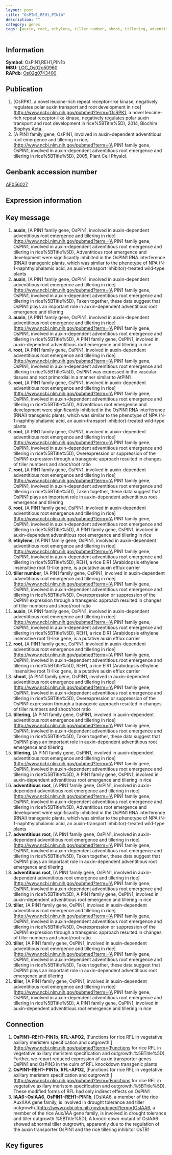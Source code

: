 ```yaml
---
layout: post
title: "OsPIN1,REH1,PIN1b"
description: ""
category: genes
tags: [auxin, root, ethylene, tiller number, shoot, tillering, adventitious root, tiller, Gene]
---
```


## Information
__Symbol__: OsPIN1,REH1,PIN1b  
__MSU__: [LOC_Os02g50960](http://rice.plantbiology.msu.edu/cgi-bin/ORF_infopage.cgi?orf=LOC_Os02g50960)  
__RAPdb__: [Os02g0743400](http://rapdb.dna.affrc.go.jp/viewer/gbrowse_details/irgsp1?name=Os02g0743400)  

## Publication
1. [OsRPK1, a novel leucine-rich repeat receptor-like kinase, negatively regulates polar auxin transport and root development in rice](http://www.ncbi.nlm.nih.gov/pubmed?term=(OsRPK1, a novel leucine-rich repeat receptor-like kinase, negatively regulates polar auxin transport and root development in rice%5BTitle%5D), 2014, Biochim Biophys Acta.
2. [A PIN1 family gene, OsPIN1, involved in auxin-dependent adventitious root emergence and tillering in rice](http://www.ncbi.nlm.nih.gov/pubmed?term=(A PIN1 family gene, OsPIN1, involved in auxin-dependent adventitious root emergence and tillering in rice%5BTitle%5D), 2005, Plant Cell Physiol.

## Genbank accession number
[AF056027](http://www.ncbi.nlm.nih.gov/nuccore/AF056027)

## Expression information

## Key message
1. __auxin__, [A PIN1 family gene, OsPIN1, involved in auxin-dependent adventitious root emergence and tillering in rice](http://www.ncbi.nlm.nih.gov/pubmed?term=(A PIN1 family gene, OsPIN1, involved in auxin-dependent adventitious root emergence and tillering in rice%5BTitle%5D),  Adventitious root emergence and development were significantly inhibited in the OsPIN1 RNA interference (RNAi) transgenic plants, which was similar to the phenotype of NPA (N-1-naphthylphalamic acid, an auxin-transport inhibitor)-treated wild-type plants
2. __auxin__, [A PIN1 family gene, OsPIN1, involved in auxin-dependent adventitious root emergence and tillering in rice](http://www.ncbi.nlm.nih.gov/pubmed?term=(A PIN1 family gene, OsPIN1, involved in auxin-dependent adventitious root emergence and tillering in rice%5BTitle%5D),  Taken together, these data suggest that OsPIN1 plays an important role in auxin-dependent adventitious root emergence and tillering
3. __auxin__, [A PIN1 family gene, OsPIN1, involved in auxin-dependent adventitious root emergence and tillering in rice](http://www.ncbi.nlm.nih.gov/pubmed?term=(A PIN1 family gene, OsPIN1, involved in auxin-dependent adventitious root emergence and tillering in rice%5BTitle%5D), A PIN1 family gene, OsPIN1, involved in auxin-dependent adventitious root emergence and tillering in rice
4. __root__, [A PIN1 family gene, OsPIN1, involved in auxin-dependent adventitious root emergence and tillering in rice](http://www.ncbi.nlm.nih.gov/pubmed?term=(A PIN1 family gene, OsPIN1, involved in auxin-dependent adventitious root emergence and tillering in rice%5BTitle%5D),  OsPIN1 was expressed in the vascular tissues and root primordial in a manner similar to AtPIN1
5. __root__, [A PIN1 family gene, OsPIN1, involved in auxin-dependent adventitious root emergence and tillering in rice](http://www.ncbi.nlm.nih.gov/pubmed?term=(A PIN1 family gene, OsPIN1, involved in auxin-dependent adventitious root emergence and tillering in rice%5BTitle%5D),  Adventitious root emergence and development were significantly inhibited in the OsPIN1 RNA interference (RNAi) transgenic plants, which was similar to the phenotype of NPA (N-1-naphthylphalamic acid, an auxin-transport inhibitor)-treated wild-type plants
6. __root__, [A PIN1 family gene, OsPIN1, involved in auxin-dependent adventitious root emergence and tillering in rice](http://www.ncbi.nlm.nih.gov/pubmed?term=(A PIN1 family gene, OsPIN1, involved in auxin-dependent adventitious root emergence and tillering in rice%5BTitle%5D),  Overexpression or suppression of the OsPIN1 expression through a transgenic approach resulted in changes of tiller numbers and shoot/root ratio
7. __root__, [A PIN1 family gene, OsPIN1, involved in auxin-dependent adventitious root emergence and tillering in rice](http://www.ncbi.nlm.nih.gov/pubmed?term=(A PIN1 family gene, OsPIN1, involved in auxin-dependent adventitious root emergence and tillering in rice%5BTitle%5D),  Taken together, these data suggest that OsPIN1 plays an important role in auxin-dependent adventitious root emergence and tillering
8. __root__, [A PIN1 family gene, OsPIN1, involved in auxin-dependent adventitious root emergence and tillering in rice](http://www.ncbi.nlm.nih.gov/pubmed?term=(A PIN1 family gene, OsPIN1, involved in auxin-dependent adventitious root emergence and tillering in rice%5BTitle%5D), A PIN1 family gene, OsPIN1, involved in auxin-dependent adventitious root emergence and tillering in rice
9. __ethylene__, [A PIN1 family gene, OsPIN1, involved in auxin-dependent adventitious root emergence and tillering in rice](http://www.ncbi.nlm.nih.gov/pubmed?term=(A PIN1 family gene, OsPIN1, involved in auxin-dependent adventitious root emergence and tillering in rice%5BTitle%5D),  REH1, a rice EIR1 (Arabidopsis ethylene insensitive root 1)-like gene, is a putative auxin efflux carrier
10. __tiller number__, [A PIN1 family gene, OsPIN1, involved in auxin-dependent adventitious root emergence and tillering in rice](http://www.ncbi.nlm.nih.gov/pubmed?term=(A PIN1 family gene, OsPIN1, involved in auxin-dependent adventitious root emergence and tillering in rice%5BTitle%5D),  Overexpression or suppression of the OsPIN1 expression through a transgenic approach resulted in changes of tiller numbers and shoot/root ratio
11. __auxin__, [A PIN1 family gene, OsPIN1, involved in auxin-dependent adventitious root emergence and tillering in rice](http://www.ncbi.nlm.nih.gov/pubmed?term=(A PIN1 family gene, OsPIN1, involved in auxin-dependent adventitious root emergence and tillering in rice%5BTitle%5D),  REH1, a rice EIR1 (Arabidopsis ethylene insensitive root 1)-like gene, is a putative auxin efflux carrier
12. __root__, [A PIN1 family gene, OsPIN1, involved in auxin-dependent adventitious root emergence and tillering in rice](http://www.ncbi.nlm.nih.gov/pubmed?term=(A PIN1 family gene, OsPIN1, involved in auxin-dependent adventitious root emergence and tillering in rice%5BTitle%5D),  REH1, a rice EIR1 (Arabidopsis ethylene insensitive root 1)-like gene, is a putative auxin efflux carrier
13. __shoot__, [A PIN1 family gene, OsPIN1, involved in auxin-dependent adventitious root emergence and tillering in rice](http://www.ncbi.nlm.nih.gov/pubmed?term=(A PIN1 family gene, OsPIN1, involved in auxin-dependent adventitious root emergence and tillering in rice%5BTitle%5D),  Overexpression or suppression of the OsPIN1 expression through a transgenic approach resulted in changes of tiller numbers and shoot/root ratio
14. __tillering__, [A PIN1 family gene, OsPIN1, involved in auxin-dependent adventitious root emergence and tillering in rice](http://www.ncbi.nlm.nih.gov/pubmed?term=(A PIN1 family gene, OsPIN1, involved in auxin-dependent adventitious root emergence and tillering in rice%5BTitle%5D),  Taken together, these data suggest that OsPIN1 plays an important role in auxin-dependent adventitious root emergence and tillering
15. __tillering__, [A PIN1 family gene, OsPIN1, involved in auxin-dependent adventitious root emergence and tillering in rice](http://www.ncbi.nlm.nih.gov/pubmed?term=(A PIN1 family gene, OsPIN1, involved in auxin-dependent adventitious root emergence and tillering in rice%5BTitle%5D), A PIN1 family gene, OsPIN1, involved in auxin-dependent adventitious root emergence and tillering in rice
16. __adventitious root__, [A PIN1 family gene, OsPIN1, involved in auxin-dependent adventitious root emergence and tillering in rice](http://www.ncbi.nlm.nih.gov/pubmed?term=(A PIN1 family gene, OsPIN1, involved in auxin-dependent adventitious root emergence and tillering in rice%5BTitle%5D),  Adventitious root emergence and development were significantly inhibited in the OsPIN1 RNA interference (RNAi) transgenic plants, which was similar to the phenotype of NPA (N-1-naphthylphalamic acid, an auxin-transport inhibitor)-treated wild-type plants
17. __adventitious root__, [A PIN1 family gene, OsPIN1, involved in auxin-dependent adventitious root emergence and tillering in rice](http://www.ncbi.nlm.nih.gov/pubmed?term=(A PIN1 family gene, OsPIN1, involved in auxin-dependent adventitious root emergence and tillering in rice%5BTitle%5D),  Taken together, these data suggest that OsPIN1 plays an important role in auxin-dependent adventitious root emergence and tillering
18. __adventitious root__, [A PIN1 family gene, OsPIN1, involved in auxin-dependent adventitious root emergence and tillering in rice](http://www.ncbi.nlm.nih.gov/pubmed?term=(A PIN1 family gene, OsPIN1, involved in auxin-dependent adventitious root emergence and tillering in rice%5BTitle%5D), A PIN1 family gene, OsPIN1, involved in auxin-dependent adventitious root emergence and tillering in rice
19. __tiller__, [A PIN1 family gene, OsPIN1, involved in auxin-dependent adventitious root emergence and tillering in rice](http://www.ncbi.nlm.nih.gov/pubmed?term=(A PIN1 family gene, OsPIN1, involved in auxin-dependent adventitious root emergence and tillering in rice%5BTitle%5D),  Overexpression or suppression of the OsPIN1 expression through a transgenic approach resulted in changes of tiller numbers and shoot/root ratio
20. __tiller__, [A PIN1 family gene, OsPIN1, involved in auxin-dependent adventitious root emergence and tillering in rice](http://www.ncbi.nlm.nih.gov/pubmed?term=(A PIN1 family gene, OsPIN1, involved in auxin-dependent adventitious root emergence and tillering in rice%5BTitle%5D),  Taken together, these data suggest that OsPIN1 plays an important role in auxin-dependent adventitious root emergence and tillering
21. __tiller__, [A PIN1 family gene, OsPIN1, involved in auxin-dependent adventitious root emergence and tillering in rice](http://www.ncbi.nlm.nih.gov/pubmed?term=(A PIN1 family gene, OsPIN1, involved in auxin-dependent adventitious root emergence and tillering in rice%5BTitle%5D), A PIN1 family gene, OsPIN1, involved in auxin-dependent adventitious root emergence and tillering in rice

## Connection
1. __OsPIN1~REH1~PIN1b__, __RFL~APO2__, [Functions for rice RFL in vegetative axillary meristem specification and outgrowth.](http://www.ncbi.nlm.nih.gov/pubmed?term=(Functions for rice RFL in vegetative axillary meristem specification and outgrowth.%5BTitle%5D),  Further, we report reduced expression of auxin transporter genes OsPIN1 and OsPIN3 in the culm of RFL knockdown transgenic plants
2. __OsPIN1~REH1~PIN1b__, __RFL~APO2__, [Functions for rice RFL in vegetative axillary meristem specification and outgrowth.](http://www.ncbi.nlm.nih.gov/pubmed?term=(Functions for rice RFL in vegetative axillary meristem specification and outgrowth.%5BTitle%5D),  These modified forms of RFL had only indirect effects on OsPIN1
3. __IAA6~OsIAA6__, __OsPIN1~REH1~PIN1b__, [OsIAA6, a member of the rice Aux/IAA gene family, is involved in drought tolerance and tiller outgrowth.](http://www.ncbi.nlm.nih.gov/pubmed?term=(OsIAA6, a member of the rice Aux/IAA gene family, is involved in drought tolerance and tiller outgrowth.%5BTitle%5D),  A knock-down mutant of OsIAA6 showed abnormal tiller outgrowth, apparently due to the regulation of the auxin transporter OsPIN1 and the rice tillering inhibitor OsTB1

## Key figures


